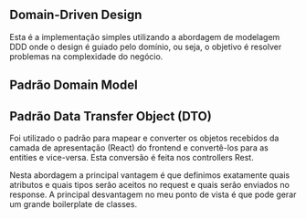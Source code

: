 ## Domain-Driven Design

Esta é a implementação simples utilizando a abordagem de modelagem DDD onde o design é guiado pelo domínio, ou seja, o objetivo é resolver problemas na complexidade do negócio.

## Padrão Domain Model

## Padrão Data Transfer Object (DTO)
Foi utilizado o padrão  para mapear e converter os objetos recebidos da camada de apresentação (React) do frontend e convertê-los para as entities e vice-versa. Esta conversão é feita nos controllers Rest.

Nesta abordagem a principal vantagem é que definimos exatamente quais atributos e quais tipos serão aceitos no request e quais serão enviados no response.
A principal desvantagem no meu ponto de vista é que pode gerar um grande boilerplate de classes.


